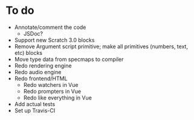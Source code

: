 # To do
- Annotate/comment the code
	- JSDoc?
- Support new Scratch 3.0 blocks
- Remove Argument script primitive; make all primitives (numbers, text, etc) blocks
- Move type data from specmaps to compiler
- Redo rendering engine
- Redo audio engine
- Redo frontend/HTML
	- Redo watchers in Vue
	- Redo prompters in Vue
	- Redo like everything in Vue
- Add actual tests
- Set up Travis-CI

